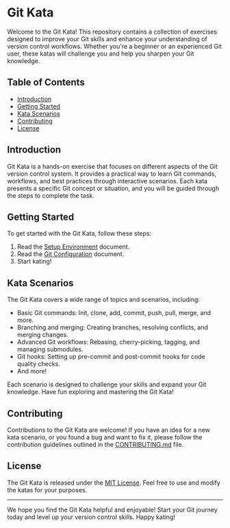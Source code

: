 # Git Kata

Welcome to the Git Kata! This repository contains a collection of exercises designed to improve your Git skills and enhance your understanding of version control workflows. Whether you're a beginner or an experienced Git user, these katas will challenge you and help you sharpen your Git knowledge.

## Table of Contents

- [Introduction](#introduction)
- [Getting Started](#getting-started)
- [Kata Scenarios](#kata-scenarios)
- [Contributing](#contributing)
- [License](#license)

## Introduction

Git Kata is a hands-on exercise that focuses on different aspects of the Git version control system. It provides a practical way to learn Git commands, workflows, and best practices through interactive scenarios. Each kata presents a specific Git concept or situation, and you will be guided through the steps to complete the task.

## Getting Started

To get started with the Git Kata, follow these steps:

1. Read the [Setup Environment](setup.md) document.
2. Read the [Git Configuration](config.md) document.
3. Start kating!

## Kata Scenarios

The Git Kata covers a wide range of topics and scenarios, including:

- Basic Git commands: Init, clone, add, commit, push, pull, merge, and more.
- Branching and merging: Creating branches, resolving conflicts, and merging changes.
- Advanced Git workflows: Rebasing, cherry-picking, tagging, and managing submodules.
- Git hooks: Setting up pre-commit and post-commit hooks for code quality checks.
- And more!

Each scenario is designed to challenge your skills and expand your Git knowledge. Have fun exploring and mastering the Git Kata!

## Contributing

Contributions to the Git Kata are welcome! If you have an idea for a new kata scenario, or you found a bug and want to fix it, please follow the contribution guidelines outlined in the [CONTRIBUTING.md](CONTRIBUTING.md) file.

## License

The Git Kata is released under the [MIT License](LICENSE). Feel free to use and modify the katas for your purposes.

---

We hope you find the Git Kata helpful and enjoyable! Start your Git journey today and level up your version control skills. Happy kating!
